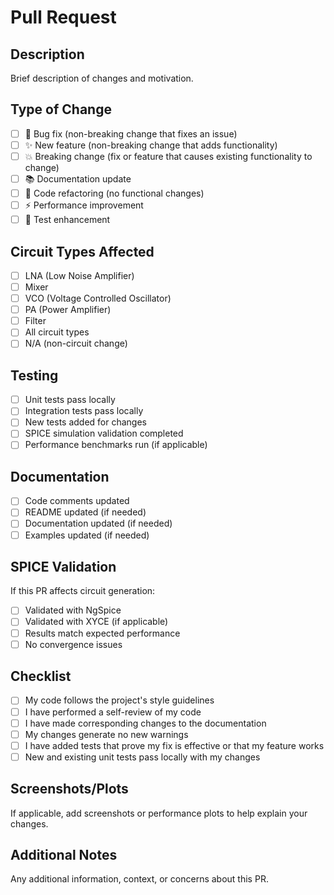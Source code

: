 # Pull Request

## Description
Brief description of changes and motivation.

## Type of Change
- [ ] 🐛 Bug fix (non-breaking change that fixes an issue)
- [ ] ✨ New feature (non-breaking change that adds functionality)
- [ ] 💥 Breaking change (fix or feature that causes existing functionality to change)
- [ ] 📚 Documentation update
- [ ] 🧹 Code refactoring (no functional changes)
- [ ] ⚡ Performance improvement
- [ ] 🧪 Test enhancement

## Circuit Types Affected
- [ ] LNA (Low Noise Amplifier)
- [ ] Mixer
- [ ] VCO (Voltage Controlled Oscillator)  
- [ ] PA (Power Amplifier)
- [ ] Filter
- [ ] All circuit types
- [ ] N/A (non-circuit change)

## Testing
- [ ] Unit tests pass locally
- [ ] Integration tests pass locally
- [ ] New tests added for changes
- [ ] SPICE simulation validation completed
- [ ] Performance benchmarks run (if applicable)

## Documentation
- [ ] Code comments updated
- [ ] README updated (if needed)
- [ ] Documentation updated (if needed)
- [ ] Examples updated (if needed)

## SPICE Validation
If this PR affects circuit generation:
- [ ] Validated with NgSpice
- [ ] Validated with XYCE (if applicable)
- [ ] Results match expected performance
- [ ] No convergence issues

## Checklist
- [ ] My code follows the project's style guidelines
- [ ] I have performed a self-review of my code
- [ ] I have made corresponding changes to the documentation
- [ ] My changes generate no new warnings
- [ ] I have added tests that prove my fix is effective or that my feature works
- [ ] New and existing unit tests pass locally with my changes

## Screenshots/Plots
If applicable, add screenshots or performance plots to help explain your changes.

## Additional Notes
Any additional information, context, or concerns about this PR.